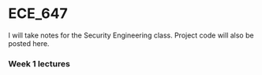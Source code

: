 # ECE_647

I will take notes for the Security Engineering class. Project code will also be posted here.

### Week 1 lectures
